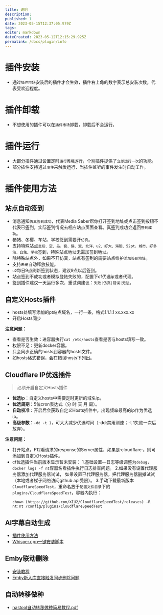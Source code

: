 ```yaml
---
title: 说明
description: 
published: 1
date: 2023-05-15T12:37:05.979Z
tags: 
editor: markdown
dateCreated: 2023-05-12T12:15:29.925Z
permalink: /docs/plugin/info
---
```



# 插件安装

- 通过`插件市场`安装后的插件才会生效，插件右上角的数字表示总安装次数，代表受欢迎程度。

# 插件卸载

- 不想使用的插件可以在`插件市场`卸载，卸载后不会运行。

# 插件运行

- 大部分插件通过设置定时`运行周期`运行，个别插件提供了`立即运行一次`的功能。
- 部分插件支持通过`事件`来触发运行，当插件监听的事件发生时自动工作。

# 插件使用方法

## 站点自动签到

- 消息通知`仿真签到成功`，代表Media Saber帮你打开签到地址或点击签到按钮不代表已签到，实际签到情况去相应站点页面查看。真签到成功会返回`签到成功`。
- 猪猪、冬樱、车站、学校签到需要开`仿真`。
- 支持特殊站点`皇后、空、岛、套、猫、瓷、北洋、u2、好大、海胆、52pt、城市、好多油、白兔、学校`签到，特殊站点地址无需加签到地址。
- 除特殊站点外，如果不开仿真，站点有签到的需要站点维护`添加签到地址`。
- 支持`朱雀`自动释放技能。
- `u2`每日9点刷新签到状态，建议9点以后签到。
- 站点签到不成功或者模拟登陆失败的，配置下cf优选ip或者代理。
- 签到插件建议一天运行多次，重试词建议：`失败|仿真|错误|无法`。

## 自定义Hosts插件

- hosts处填写添加的pt站点域名，一行一条，格式1.1.1.1 xx.xxx.xx
- 开启Hosts同步
 
**注意问题：**
- 查看是否生效：进容器执行`cat /etc/hosts`查看是否与hosts填写一致。
- 权限不足：更新docker容器。
- 只会同步正确的hosts到容器的hosts文件。
- 如hosts格式错误，会在错误hosts下列出。

## Cloudflare IP优选插件

> 必须开启自定义Hosts插件

- **优选ip**：自定义hosts中需要定时更新的域名ip。
- **优选周期**：5位cron表达式（分 时 天 月 周）。
- **自动校准**：开启后会获取自定义Hosts插件中，出现频率最高的ip作为优选ip。
- **高级参数**：`-dd -t 1`，可大大减少优选时间（-dd:禁用测速；-t 1失败一次后放弃）。

**注意问题：**
- 打开站点，F12看请求的response的Server属性，如果是·cloudflare·，则可添加到自定义Hosts插件。
- cf优选插件当前版本显示暂未安装：
  1.基础设置—日志等级调整为`debug`，`docker logs -f nt`容器名看插件执行日志排查问题。
  2.如果没有设置代理服务器添加代理服务器试试， 如果设置已代理服务器，把代理服务器删掉试试（本地或者梯子网络访问github api受限）。
  3.手动下载最新版本`CloudflareSpeedTest`，重命名放于`配置文件目录`下的`plugins/CloudflareSpeedTest`，容器内执行：
  ```shell
  chown (https://github.com/XIU2/CloudflareSpeedTest/releases) -R nt:nt /config/plugins/CloudflareSpeedTest
  ```
  
## AI字幕自动生成

- [插件使用方法](https://blog.ddsrem.com/archives/nastool-autosub-use-way)
- [Whisper.cpp一键安装脚本](https://github.com/xylplm/media-saber-builder/tree/main/script/AutoSub/whisper.cpp)


## Emby联动删除

- [安装教程](https://github.com/thsrite/emby_sync_del_nt/blob/main/README.md)
- [Emby新入库直接触发同步删除问题](https://github.com/thsrite/emby_sync_del_nt/blob/main/issues.md)

## 自动转移做种

- [nastool自动转移做种简易教程.pdf](/files/nastool自动转移做种简易教程.pdf)
